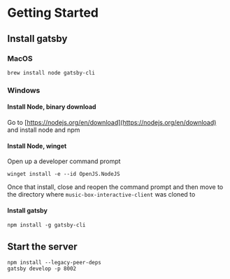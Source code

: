 # Getting Started

## Install gatsby

### MacOS
```
brew install node gatsby-cli
```

### Windows

#### Install Node, binary download
Go to [https://nodejs.org/en/download](https://nodejs.org/en/download) and install node and npm

#### Install Node, winget

Open up a developer command prompt

```
winget install -e --id OpenJS.NodeJS
```

Once that install, close and reopen the command prompt and then move to the directory where `music-box-interactive-client` was cloned to

#### Install gatsby

```
npm install -g gatsby-cli
```

## Start the server
```
npm install --legacy-peer-deps
gatsby develop -p 8002
```